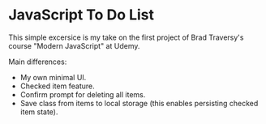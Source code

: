 # JavaScript To Do List
This simple excersice is my take on the first project of Brad Traversy's course "Modern JavaScript" at Udemy.

Main differences:
* My own minimal UI.
* Checked item feature.
* Confirm prompt for deleting all items.
* Save class from items to local storage (this enables persisting checked item state).
